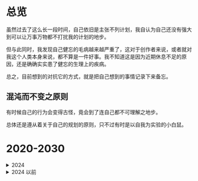 # 总览

虽然过去了这么长一段时间，自己依旧是主张不列计划，我自认为自己还没有强大到可以让万事万物都不打扰我的计划的地步。

但与此同时，我发现自己健忘的毛病越来越严重了，这对于创作者来说，或者就对我这个人类本身来说，都不算是一件好事。我不知道这是因为近期休息不足的原因，还是确确实实患了健忘的生理上的疾病。

总之，目前想到的对抗它的方式，就是把自己想到的事情记录下来备忘。

## 混沌而不变之原则

有时候自己的行为会变得古怪，竟会到了连自己都不可理解之地步。

总体还是遵从着关于自己的规划的原则，只不过有时是以自我为实验的小白鼠。

# 2020-2030

<details>
  <summary>2024</summary>
  
  ## 映像
  
  制作一部映像（已完成）。→ [孤独症候](https://www.bilibili.com/video/BV1ww4m1k7o8/)

  ## 音声

  做一些简单的扒带和试作曲。

  ## 绘画
  
  解决基本的二分画法，练习颜色，试着做一些原创作品。

  ## 游戏

  思考。

  ## 文学

  - 把《世界尽头之菌褶》写完。（已完成）
  - 写点其他的文学创作。

  ## 编程
  
  - 入坑前端。
  - 入坑colmap，即基于C++的点云处理。

  ## 残余

  做自己喜欢的事情。

</details>

<details>
  <summary>2024 以前</summary>
  有记录，但没有记录的备份。
</details>


